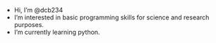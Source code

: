 - Hi, I’m @dcb234
- I’m interested in basic programming skills for science and research purposes.
- I’m currently learning python.
